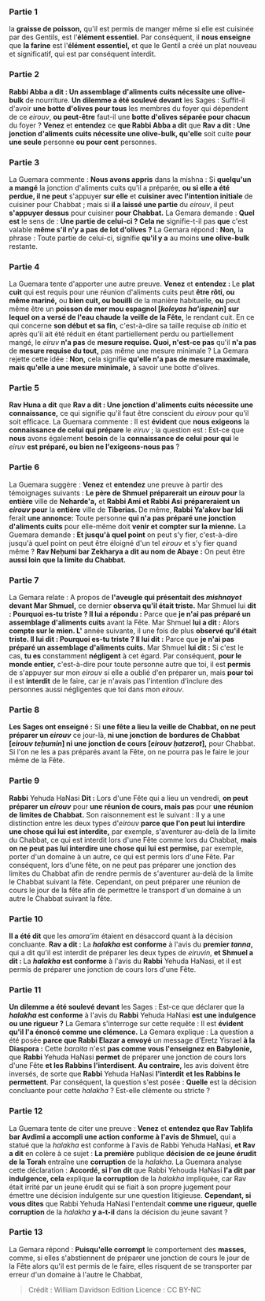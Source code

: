 
### Partie 1
la <b>graisse de poisson,</b> qu'il est permis de manger même si elle est cuisinée par des Gentils, est l'<b>élément essentiel.</b> Par conséquent, il <b>nous enseigne</b> que <b>la farine</b> est l'<b>élément essentiel,</b> et que le Gentil a créé un plat nouveau et significatif, qui est par conséquent interdit.

### Partie 2
<b>Rabbi Abba a dit : Un assemblage d'aliments cuits nécessite une olive-bulk</b> de nourriture. <b>Un dilemme a été soulevé devant</b> les Sages : Suffit-il d'avoir <b>une botte d'olives pour tous</b> les membres du foyer qui dépendent de ce <i>eirouv</i>, <b>ou peut-être</b> faut-il une <b>botte d'olives séparée pour chacun</b> du foyer ? <b>Venez</b> et <b>entendez</b> ce <b>que Rabbi Abba a dit</b> que <b>Rav a dit : Une jonction d'aliments cuits nécessite une olive-bulk, qu'elle</b> soit cuite <b>pour une seule</b> personne <b>ou pour cent</b> personnes.

### Partie 3
La Guemara commente : <b>Nous avons appris</b> dans la mishna : Si <b>quelqu'un a mangé</b> la jonction d'aliments cuits qu'il a préparée, <b>ou si elle a été perdue, il ne peut</b> s'appuyer <b>sur elle</b> et <b>cuisiner avec l'intention initiale</b> de cuisiner pour Chabbat ; mais si <b>il a laissé une partie</b> du <i>eirouv</i>, il peut <b>s'appuyer dessus</b> pour cuisiner <b>pour Chabbat.</b> La Gemara demande : <b>Quel est</b> le sens de : <b>Une partie de celui-ci ? Cela ne</b> signifie-t-il pas <b>que</b> c'est valable <b>même s'il n'y a pas de lot d'olives ?</b> La Gemara répond : <b>Non,</b> la phrase : Toute partie de celui-ci, signifie <b>qu'il y a</b> au moins <b>une olive-bulk</b> restante.

### Partie 4
La Guemara tente d'apporter une autre preuve. <b>Venez</b> et <b>entendez : </b> Le <b>plat cuit</b> qui est requis pour une réunion d'aliments cuits peut <b>être rôti, ou même mariné,</b> ou <b>bien cuit, ou bouilli</b> de la manière habituelle, <b>ou</b> peut même être un <b>poisson de mer mou espagnol [<i>koleyas ha'ispenin</i>] sur lequel on a versé de l'eau chaude</b> <b>la veille de la Fête,</b> le rendant cuit. En ce qui concerne <b>son début et sa fin,</b> c'est-à-dire sa taille requise <i>ab initio</i> et après qu'il ait été réduit en étant partiellement perdu ou partiellement mangé, le <i>eiruv</i> <b>n'a pas</b> de <b>mesure requise. Quoi, n'est-ce pas</b> qu'il <b>n'a pas</b> de <b>mesure requise du tout,</b> pas même une mesure minimale ? La Gemara rejette cette idée : <b>Non,</b> cela signifie <b>qu'elle n'a pas de mesure maximale, mais qu'elle a une mesure minimale,</b> à savoir une botte d'olives.

### Partie 5
<b>Rav Huna a dit</b> que <b>Rav a dit : Une jonction d'aliments cuits nécessite une connaissance,</b> ce qui signifie qu'il faut être conscient du <i>eirouv</i> pour qu'il soit efficace. La Guemara commente : Il est <b>évident</b> que <b>nous exigeons</b> la <b>connaissance de celui qui prépare</b> le <i>eiruv</i> ; la question est : Est-ce que <b>nous</b> avons également <b>besoin</b> de la <b>connaissance de celui pour qui</b> le <i>eiruv</i> <b>est préparé, ou bien ne l'exigeons-nous pas</b> ?

### Partie 6
La Guemara suggère : <b>Venez</b> et <b>entendez</b> une preuve à partir des témoignages suivants : <b>Le père de Shmuel</b> <b>préparerait un <i>eirouv</i> pour</b> la <b>entière</b> ville de <b>Neharde'a,</b> et <b>Rabbi Ami et Rabbi Asi</b> <b>prépareraient un <i>eirouv</i> pour</b> la <b>entière</b> ville de <b>Tiberias. </b> De même, <b>Rabbi Ya'akov bar Idi</b> ferait <b>une annonce:</b> Toute personne <b>qui n'a pas préparé une jonction d'aliments cuits</b> pour elle-même doit <b>venir et compter sur la mienne.</b> La Guemara demande : <b>Et jusqu'à quel point</b> on peut s'y fier, c'est-à-dire jusqu'à quel point on peut être éloigné d'un tel <i>eirouv</i> et s'y fier quand même ? <b>Rav Neḥumi bar Zekharya a dit au nom de Abaye :</b> On peut être <b>aussi loin</b> <b>que la limite du Chabbat.</b>

### Partie 7
La Gemara relate : A propos de <b>l'aveugle qui présentait des <i>mishnayot</i> devant Mar Shmuel,</b> ce dernier <b>observa qu'il était triste.</b> Mar Shmuel lui <b>dit : Pourquoi es-tu triste ? Il lui a répondu :</b> Parce que <b>je n'ai pas préparé un assemblage d'aliments cuits</b> avant la Fête. Mar Shmuel <b>lui a dit :</b> Alors <b>compte sur le mien. L'</b> année suivante, il</b> une fois de plus <b>observé qu'il était triste. Il lui dit : Pourquoi es-tu triste ? Il lui dit :</b> Parce que <b>je n'ai pas préparé un assemblage d'aliments cuits.</b> Mar Shmuel <b>lui dit :</b> Si c'est le cas, <b>tu es</b> constamment <b>négligent</b> à cet égard. Par conséquent, <b>pour le monde entier,</b> c'est-à-dire pour toute personne autre que toi, il est <b>permis</b> de s'appuyer sur mon <i>eirouv</i> si elle a oublié d'en préparer un, mais <b>pour toi</b> il est <b>interdit</b> de le faire, car je n'avais pas l'intention d'inclure des personnes aussi négligentes que toi dans mon <i>eirouv</i>.

### Partie 8
<b>Les Sages ont enseigné :</b> Si <b>une fête a lieu la veille de Chabbat, on ne peut préparer un <i>eirouv</i></b> ce jour-là, <b>ni une jonction de</b> <b>bordures de Chabbat [<i>eirouv teḥumin</i>] ni une jonction de cours [<i>eirouv ḥatzerot</i>],</b> pour Chabbat. Si l'on ne les a pas préparés avant la Fête, on ne pourra pas le faire le jour même de la Fête.

### Partie 9
<b>Rabbi</b> Yehuda HaNasi <b>Dit :</b> Lors d'une Fête qui a lieu un vendredi, <b>on peut préparer un <i>eirouv</i></b> pour <b>une réunion de cours, mais pas</b> pour <b>une réunion de</b> <b>limites de Chabbat.</b> Son raisonnement est le suivant : Il y a une distinction entre les deux types d'<i>eirouv</i> <b>parce que l'on peut lui interdire une chose qui lui est interdite,</b> par exemple, s'aventurer au-delà de la limite du Chabbat, ce qui est interdit lors d'une Fête comme lors du Chabbat, <b>mais on ne peut pas lui interdire une chose qui lui est permise,</b> par exemple, porter d'un domaine à un autre, ce qui est permis lors d'une Fête. Par conséquent, lors d'une fête, on ne peut pas préparer une jonction des limites du Chabbat afin de rendre permis de s'aventurer au-delà de la limite le Chabbat suivant la fête. Cependant, on peut préparer une réunion de cours le jour de la fête afin de permettre le transport d'un domaine à un autre le Chabbat suivant la fête.

### Partie 10
<b>Il a été dit</b> que les <i>amora'im</i> étaient en désaccord quant à la décision concluante. <b>Rav a dit :</b> La <b><i>halakha</i> est conforme</b> à l'avis du <b>premier <i>tanna</i>,</b> qui a dit qu'il est interdit de préparer les deux types de <i>eiruvin</i>, <b>et Shmuel a dit : </b> La <b><i>halakha</i> est conforme</b> à l'avis du <b>Rabbi</b> Yehuda HaNasi, et il est permis de préparer une jonction de cours lors d'une Fête.

### Partie 11
<b>Un dilemme a été soulevé devant</b> les Sages : Est-ce que déclarer que la <b><i>halakha</i> est conforme</b> à l'avis du <b>Rabbi</b> Yehuda HaNasi <b>est une indulgence ou une rigueur ?</b> La Gemara s'interroge sur cette requête : Il est <b>évident qu'il l'a énoncé comme une clémence.</b> La Gemara explique : La question a été posée <b>parce que Rabbi Elazar a envoyé</b> un message d'Eretz Yisrael <b>à la Diaspora :</b> Cette <i>baraita</i> n'est <b>pas comme vous l'enseignez</b> <b>en Babylonie,</b> que <b>Rabbi</b> Yehuda HaNasi <b>permet</b> de préparer une jonction de cours lors d'une Fête <b>et les Rabbins l'interdisent</b>. <b>Au contraire,</b> les avis doivent être inversés, de sorte que <b>Rabbi</b> Yehuda HaNasi <b>l'interdit</b> <b>et les Rabbins le permettent</b>. Par conséquent, la question s'est posée : <b>Quelle</b> est la décision concluante pour cette <i>halakha</i> ? Est-elle clémente ou stricte ?

### Partie 12
La Guemara tente de citer une preuve : <b>Venez</b> et <b>entendez que Rav Taḥlifa bar Avdimi a accompli une action conforme à l'avis de Shmuel,</b> qui a statué que la <i>halakha</i> est conforme à l'avis de Rabbi Yehuda HaNasi, <b>et Rav a dit</b> en colère à ce sujet : <b>La première</b> publique <b>décision de ce jeune érudit de la Torah</b> entraîne une <b>corruption</b> de la <i>halakha</i>. La Guemara analyse cette déclaration : <b>Accordé, si l'on dit</b> que Rabbi Yehouda HaNasi <b>l'a dit par indulgence, cela</b> explique <b>la corruption</b> de la <i>halakha</i> impliquée, car Rav était irrité par un jeune érudit qui se fiait à son propre jugement pour émettre une décision indulgente sur une question litigieuse. <b>Cependant, si vous dites</b> que Rabbi Yehuda HaNasi l'entendait <b>comme une rigueur, quelle corruption</b> de la <i>halakha</i> <b>y a-t-il</b> dans la décision du jeune savant ?

### Partie 13
La Gemara répond : <b>Puisqu'elle corrompt</b> le comportement des <b>masses,</b> comme, si elles s'abstiennent de préparer une jonction de cours le jour de la Fête alors qu'il est permis de le faire, elles risquent de se transporter par erreur d'un domaine à l'autre le Chabbat,

>Crédit : William Davidson Edition
>Licence : CC BY-NC